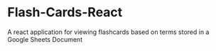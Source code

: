 # Flash-Cards-React
A react application for viewing flashcards based on terms stored in a Google Sheets Document

